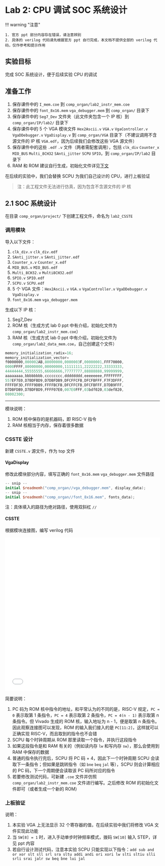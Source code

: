 # Lab 2: CPU 调试 SOC 系统设计

<!-- !!! tip "说明"

    此文档正在更新中…… -->

!!! warning "注意"

    1. 官方 ppt 部分内容存在错误，请注意辨别
    2. 具体的 verilog 代码请先根据官方 ppt 自行完成，本文档不提供全部的 verilog 代码，仅作参考和提示作用

## 实验目标

完成 SOC 系统设计，便于后续实验 CPU 的调试

## 准备工作

1. 保存课件中的 `I_mem.coe` 到 `comp_organ/lab2_instr_mem.coe`
2. 保存课件中的 `font_8x16.mem` `vga_debugger.mem` 到 `comp_organ/` 目录下
3. 保存课件中的 `Seg7_Dev` 文件夹（此文件夹包含一个 IP 核）到 `comp_organ/IP/lab2/` 目录下
4. 保存课件中的 5 个 VGA 模块文件 `Hex2Ascii.v` `VGA.v` `VgaController.v` `VgaDDebugger.v` `VgaDisplay.v` 到 `comp_organ/VGA` 目录下（不建议调用不含源文件的 IP 核 `VGA.edf`，因为后续我们会修改这些 VGA 源文件）
5. 保存课件中的这些 `.edf` `.v` 文件（两者需配套调用），包括 `clk_div` `Counter_x` `MIO_BUS` `Multi_8CH32` `SAnti_jitter` `SCPU` `SPIO`，到 `comp_organ/IP/lab2` 目录下
6. RAM 和 ROM 建议自行生成，初始化文件详见[下文](#调用模块)

在后续的实验中，我们会替换 SCPU 为我们自己设计的 CPU，进行上板验证

> 注：此工程文件无法进行仿真，因为包含不含源文件的 IP 核

## 2.1 SOC 系统设计

在目录 `comp_organ/project/` 下创建工程文件，命名为 `lab2_CSSTE`

### 调用模块

导入以下文件：

1. `clk_div.v` `clk_div.edf`
2. `SAnti_jitter.v` `SAnti_jitter.edf`
3. `Counter_x.v` `Counter_x.edf`
4. `MIO_BUS.v` `MIO_BUS.edf`
5. `Multi_8CH32.v` `Multi8CH32.edf`
6. `SPIO.v` `SPIO.edf`
7. `SCPU.v` `SCPU.edf`
8. 5 个 VGA 文件：`Hex2Ascii.v` `VGA.v` `VgaController.v` `VgaDDebugger.v` `VgaDisplay.v`
9. `font_8x16.mem` `vga_debugger.mem`

生成以下 IP 核：

1. Seg7_Dev
2. ROM 核（生成方式 lab 0 ppt 中有介绍，初始化文件为 `comp_organ/lab2_instr_mem.coe`）
3. RAM 核（生成方式 lab 0 ppt 中有介绍，初始化文件为 `comp_organ/lab2_data_mem.coe`，自己创建这个文件）

```verilog title="lab2_data_mem.coe" linenums="1"
memory_initialization_radix=16;
memory_initialization_vector=
f0000000,000002AB,80000000,0000003F,00000001,FFF70000,
0000FFFF,80000000,00000000,11111111,22222222,33333333,
44444444,55555555,66666666,77777777,88888888,99999999,
aaaaaaaa,bbbbbbbb,cccccccc,dddddddd,eeeeeeee,FFFFFFFF,
557EF7E0,D7BDFBD9,D7DBFDB9,DFCFFCFB,DFCFBFFF,F7F3DFFF,
FFFFDF3D,FFFF9DB9,FFFFBCFB,DFCFFCFB,DFCFBFFF,D7DB9FFF,
D7DBFDB9,D7BDFBD9,FFFF07E0,007E0FFF,03bdf020,03def820,
08002300;
```

---

模块说明：

1. ROM 核中保存的是机器码，即 RISC-V 指令
2. RAM 核相当于内存，保存着很多数据

### CSSTE 设计

新建 `CSSTE.v` 源文件，作为 top 文件

#### VgaDisplay

修改此模块部分内容，填写正确的 `font_8x16.mem` `vga_debugger.mem` 文件路径

```verilog title="VgaDisplay.v"
-- snip --
initial $readmemh("comp_organ//vga_debugger.mem", display_data);
-- snip --
initial $readmemh("comp_organ//font_8x16.mem", fonts_data);
```

注：具体填入的路径为绝对路径，使用双斜杠 `//`

#### CSSTE

根据模块连接图，编写 verilog 代码

<embed src="../../../../../file/computer_organization/lab2/lab2_doc1.pdf" type="application/pdf" width="100%" height="500" />

简要说明：

1. PC 码为 ROM 核中指令的地址，和平常认为的不同的是，RISC-V 规定，`PC = 0` 表示取第 1 条指令，`PC = 4` 表示取第 2 条指令，`PC = 4(n - 1)` 表示取第 n 条指令。但 Vivado 生成的 ROM 核，输入地址为 n - 1，便是取第 n 条指令。因此观察连接图可以发现，ROM 的输入我们接入的是 `PC[11:2]`，这样就可以正确实现 RISC-V，而且取到的指令也不会错
2. SCPU 每个时钟周期从 ROM 那里读取一个指令，并执行这段指令
3. 如果这段指令是和 RAM 有关的（例如读内存 `lw` 和写内存 `sw`），那么会使用到 RAM 中保存的数据
4. 普通的指令执行完后，SCPU 将 PC 码 + 4，因此下一个时钟周期 SCPU 会读取下一条指令；但如果是跳转指令（如 `bne` `beq` `jal` 等），SCPU 则会计算相应的 PC 码，下一个周期便会读取该 PC 码所对应的指令
5. 若要修改测试代码，可新建 `.coe` 文件并仿照 `comp_organ/lab2_instr_mem.coe` 文件进行编写。之后修改 ROM 的初始化文件即可（或者生成一个新的 ROM）

### 上板验证

说明：

1. 本实验 VGA 上无法显示 32 个寄存器的值，在后续实验中我们将修改 VGA 文件实现此功能
2. 当 `SW[8] = 1` 时，进入手动单步时钟频率模式，拨码 `SW[10]` 输入 STEP，详见 ppt 内容
3. 若自行设计测试代码，注意本实验 SCPU 只能实现以下指令：`add sub and or xor slt sll srl sra sltu addi andi ori xori lw slti sltiu slli srli srai jalr sw beq bne lui jal`